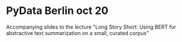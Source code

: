 # PyData Berlin oct 20

Accompanying slides to the lecture "Long Story Short: Using BERT for abstractive text summarization on a small, curated corpus"
